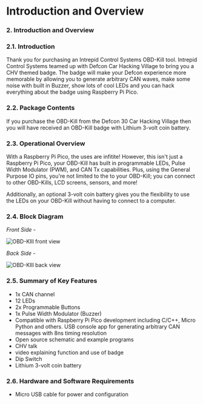 # Introduction and Overview

### 2. Introduction and Overview

### 2.1. Introduction

Thank you for purchasing an Intrepid Control Systems OBD-Kill tool. Intrepid Control Systems teamed up with Defcon Car Hacking Village to bring you a CHV themed badge. The badge will make your Defcon experience more memorable by allowing you to generate arbitrary CAN waves, make some noise with built in Buzzer, show lots of cool LEDs and you can hack everything about the badge using Raspberry Pi Pico.

### 2.2. Package Contents

If you purchase the OBD-Kill from the Defcon 30 Car Hacking Village then you will have received an OBD-Kill badge with Lithium 3-volt coin battery.

### 2.3. Operational Overview

With a Raspberry Pi Pico, the uses are infitite! However, this isn't just a Raspberry Pi Pico, your OBD-Kill has built in programmable LEDs, Pulse Width Modulator (PWM), and CAN Tx capabilities. Plus, using the General Purpose IO pins, you're not limited to the to your OBD-Kill; you can connect to other OBD-Kills, LCD screens, sensors, and more!

Additionally, an optional 3-volt coin battery gives you the flexibility to use the LEDs on your OBD-Kill without having to connect to a computer.

### **2.4. Block Diagram**

_Front Side -_&#x20;

![OBD-KIll front view](<.gitbook/assets/Defcon block diagram – 1 (1).png>)

_Back Side_ -&#x20;

![OBD-KIll back view](<.gitbook/assets/Defcon block diagram BACK.png>)

### 2.5. Summary of Key Features

* 1x CAN channel
* 12 LEDs
* 2x Programmable Buttons
* 1x Pulse Width Modulator (Buzzer)
* Compatible with Raspberry Pi Pico development including C/C++, Micro Python and others. USB console app for generating arbitrary CAN messages with 8ns timing resolution
* Open source schematic and example programs
* CHV talk
* video explaining function and use of badge
* Dip Switch
* Lithium 3-volt coin battery

### 2.6. Hardware and Software Requirements

* Micro USB cable for power and configuration
